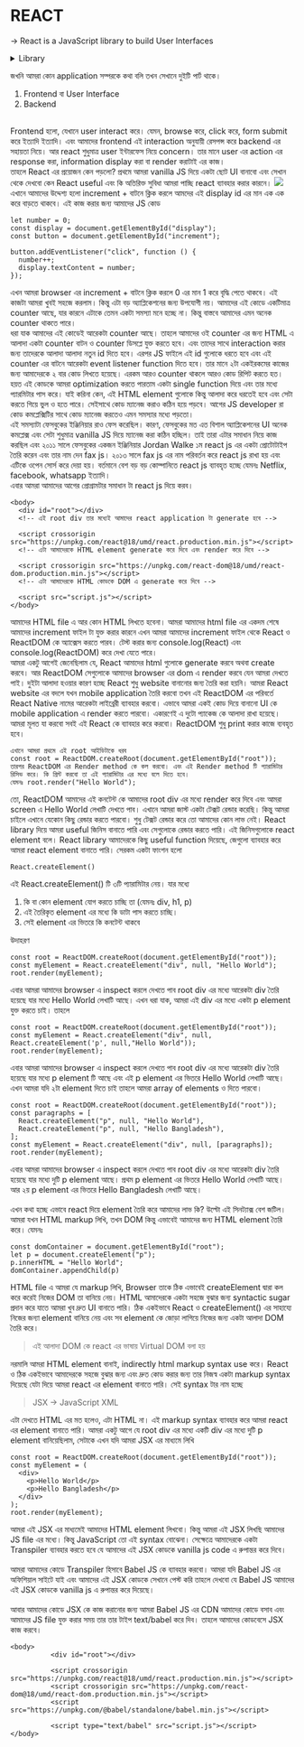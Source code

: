 # REACT
&#8594; React is a JavaScript library to build User Interfaces <br/>

<details>
<summary>Library</summary>
  Library মানে হচ্ছে কিছু কালেকশন অব কোডস, যেটা re-use করে আমরা আমাদের অ্যাপ্লিকেশন বানাতে পারি। <br/>
  React ও একইভাবে কিছু vanilla javascript code এর কালেকশন যেটা ব্যাবহার করে আমরা easily website, mobile application এমনকি desktop এর user interface ও বানাতে পারি।
</details>

জখনি আমরা কোন application সম্পরকে কথা বলি তখন সেখানে দুইটি পার্ট থাকে।
1. Frontend বা User Interface
2. Backend
<br/>
Frontend হলো, যেখানে user interact করে। যেমন, browse করে, click করে, form submit করে ইত্যাদি ইত্যাদি। এবং আমাদের frontend এই interaction অনুযায়ী রেসপন্স করে backend এর সহায়তা নিয়ে। আর react শুধুমাত্র user ইন্টারফেস নিয়ে concern। তার মানে user এর action এর response করা, information display করা বা render করাটাই এর কাজ।
<br/>
তাহলে React এর প্রয়োজন কেন পড়লো? প্রথমে আমরা vanilla JS দিয়ে একটা ছোট UI বানাবো এবং সেখান থেকে দেখবো কেন React useful এবং কি অতিরিক্ত সুবিধা আমরা পাচ্ছি react ব্যাবহার করার কারনে।
<img src="https://i.ibb.co/WzR2Qnn/simple-UI.png" />
এখানে আমাদের উদ্দেশ্য হলো increment + বাটনে ক্লিক করলে আমদের এই display id এর মান এক এক করে বাড়তে থাকবে। এই কাজ করার জন্য আমাদের JS কোড

```
let number = 0;
const display = document.getElementById("display");
const button = document.getElementById("increment");

button.addEventListener("click", function () {
  number++;
  display.textContent = number;
});
```

এখন আমরা browser এর increment + বাটনে ক্লিক করলে 0 এর মান 1 করে বৃদ্ধি পেতে থাকবে। এই কাজটা আমরা খুবই সহজে করলাম। কিন্তু এটা বড় অ্যাপ্লিকেশনের জন্য উপযোগী নয়। আমাদের এই কোডে একটিমাত্র counter আছে, যার কারনে এটাকে তেমন একটা সমস্যা মনে হচ্ছে না। কিন্তু বাস্তবে আমাদের এমন অনেক counter থাকতে পারে।
<br/>
ধরা যাক আমাদের এই কোডেই আরেকটা counter আছে। তাহলে আমাদের ওই counter এর জন্য HTML এ আলাদা একটা counter বাটন ও counter ডিসপ্লে যুক্ত করতে হবে। এবং তাদের সাথে interaction করার জন্য তাদেরকে আলাদা আলাদা নতুন id দিতে হবে। এরপর JS ফাইলে এই id গুলোকে ধরতে হবে এবং এই counter এর বাটনে আরেকটা event listener function দিতে হবে। তার মানে ২টা একইরকমের কাজের জন্য আমাদেরকে ২ বার কোড লিখতে হয়েছে। এরকম আরও counter থাকলে আরও কোড রিপিট করতে হত। হয়ত এই কোডকে আমরা optimization করতে পারতাম একটা single function দিয়ে এবং তার মধ্যে প্যারমিটার পাস করে। যাই করিনা কেন, এই HTML element গুলোকে কিন্তু আলাদা করে ধরতেই হবে এবং সেটা করতে গিয়ে ভুল ও হতে পারে। সেইসাথে কোড ম্যানেজ করাও কঠিন হয়ে পড়বে। আগের JS developer রা কোড কমপ্লেক্সিটির সাথে কোড ম্যানেজ করতেও এমন সমস্যার মধ্যে পড়তো।
<br/>
এই সমস্যাটা ফেসবুকের ইঞ্জিনিয়ার রাও ফেস করেছিল। কারণ, ফেসবুকের মত এত বিশাল অ্যাপ্লিকেশনের UI অনেক কমপ্লেক্স এবং সেটা শুধুমাত্র vanilla JS দিয়ে ম্যানেজ করা কঠিন হচ্ছিল। তাই তারা এটার সমাধান নিয়ে কাজ করছিল এবং ২০১১ সালে ফেসবুকের একজন ইঞ্জিনিয়ার Jordan Walke ১ম react js এর একটা প্রোটোটাইপ তৈরি করেন এবং তার নাম দেন fax js। ২০১৩ সালে fax js এর নাম পরিবর্তন করে react js রাখা হয় এবং এটিকে ওপেন সোর্স করে দেয়া হয়। বর্তমানে বেশ বড় বড় কোম্পানিতে react js ব্যাবহৃত হচ্ছে যেমনঃ Netflix, facebook, whatsapp ইত্যাদি।
<br/>
এবার আমরা আমাদের আগের প্রোগ্রামটার সমাধান টা react js দিয়ে করব।

```
<body>
  <div id="root"></div>
  <!-- এই root div তার মধ্যেই আমাদের react application টা generate হবে -->

  <script crossorigin src="https://unpkg.com/react@18/umd/react.production.min.js"></script>
  <!-- এটা আমাদেরকে HTML element generate করে দিবে এবং render করে দিবে -->

  <script crossorigin src="https://unpkg.com/react-dom@18/umd/react-dom.production.min.js"></script>
  <!-- এটা আমাদেরকে HTML কোডকে DOM এ generate করে দিবে -->

  <script src="script.js"></script>
</body>
```

আমাদের HTML file এ আর কোন HTML লিখতে হবেনা। আমরা আমাদের html file এর একদম শেষে আমাদের increment ফাইল টা যুক্ত করার কারনে এখন আমরা আমাদের increment ফাইল থেকে React ও ReactDOM কে অ্যাক্সেস করতে পারব। টেস্ট করার জন্য console.log(React) এবং console.log(ReactDOM) করে দেখা যেতে পারে।
<br/>
আমরা একটু আগেই জেনেছিলাম যে, React আমাদের html গুলোকে generate করবে অথবা create করবে। আর ReactDOM সেগুলোকে আমাদের browser এর dom এ render করবে যেন আমরা দেখতে পাই। দুইটা আলাদা হওয়ার কারণ হচ্ছে React শুধু website বানানোর জন্য তৈরি করা হয়নি। আমরা React website এর বদলে যখন mobile application তৈরি করবো তখন এই ReactDOM এর পরিবর্তে React Native নামের আরেকটা লাইব্রেরী ব্যাবহার করবো। এভাবে আমরা একই কোড দিয়ে বানানো UI কে mobile application এ render করতে পারবো। একারণেই এ দুটো প্যাকেজ কে আলাদা রাখা হয়েছে। আমরা মূলত যা করবো সবই এই React কে ব্যাবহার করে করবো। ReactDOM শুধু print করার কাজে ব্যবহৃত হবে।

```
এখানে আমরা প্রথমে এই root আইডিটাকে ধরব
const root = ReactDOM.createRoot(document.getElementById("root"));
তারপর ReactDOM এর Render method কে কল করবো। এবং এই Render method টি প্যারামিটার রিসিভ করে। কি প্রিন্ট করবো তা এই প্যারামিটার এর মধ্যে বলে দিতে হবে।
যেমনঃ root.render("Hello World");
```
তো, ReactDOM আমাদের এই কনটেন্ট কে আমাদের root div এর মধ্যে render করে দিবে এবং আমরা screen এ Hello World লেখাটি দেখতে পাব। এখানে আমরা জাস্ট একটা টেক্সট রেন্ডার করেছি। কিন্তু আমরা চাইলে এখানে যেকোন কিছু রেন্ডার করতে পারবো। শুধু টেক্সট রেন্ডার করে তো আমাদের কোন লাভ নেই। React library দিয়ে আমরা useful জিনিস বানাতে পারি এবং সেগুলোকে রেন্ডার করতে পারি। এই জিনিসগুলোকে react element বলে। React library আমাদেরকে কিছু useful function দিয়েছে, জেগুলো ব্যাবহার করে আমরা react element বানাতে পারি। সেরকম একটা ফাংশন হলো
```
React.createElement()
```
এই React.createElement() টি ৩টি প্যারামিটার নেয়। যার মধ্যে 
1. কি বা কোন element যোগ করতে চাচ্ছি তা (যেমনঃ div, h1, p)
2. এই তৈরিকৃত element এর মধ্যে কি ডাটা পাস করতে চাচ্ছি।
3. সেই element এর ভিতরে কি কনটেন্ট থাকবে

উদাহরণ
```
const root = ReactDOM.createRoot(document.getElementById("root"));
const myElement = React.createElement("div", null, "Hello World");
root.render(myElement);
```
এবার আমরা আমাদের browser এ inspect করলে দেখতে পাব root div এর মধ্যে আরেকটা div তৈরি হয়েছে যার মধ্যে Hello World লেখাটি আছে। এখন ধরা যাক, আমরা এই div এর মধ্যে একটা p element যুক্ত করতে চাই। তাহলে

```
const root = ReactDOM.createRoot(document.getElementById("root"));
const myElement = React.createElement("div", null, React.createElement('p', null,"Hello World"));
root.render(myElement);
```

এবার আমরা আমাদের browser এ inspect করলে দেখতে পাব root div এর মধ্যে আরেকটা div তৈরি হয়েছে যার মধ্যে p element টি আছে এবং এই p element এর ভিতরে Hello World লেখাটি আছে। এখন আমরা যদি ২টা element দিতে চাই তাহলে আমরা array of elements ও দিতে পারবো। 

```
const root = ReactDOM.createRoot(document.getElementById("root"));
const paragraphs = [
  React.createElement("p", null, "Hello World"),
  React.createElement("p", null, "Hello Bangladesh"),
];
const myElement = React.createElement("div", null, [paragraphs]);
root.render(myElement);
```
এবার আমরা আমাদের browser এ inspect করলে দেখতে পাব root div এর মধ্যে আরেকটা div তৈরি হয়েছে যার মধ্যে দুটি p element আছে। প্রথম  p element এর ভিতরে Hello World লেখাটি আছে। আর ২য় p element এর ভিতরে Hello Bangladesh লেখাটি আছে। 
<br/><br/>
এখন কথা হচ্ছে এভাবে react দিয়ে element তৈরি করে আমাদের লাভ কি? উল্টো এই সিনট্যাক্স বেশ জটিল। আমরা যখন HTML markup লিখি, তখন DOM কিন্তু এভাবেই আমাদের জন্য HTML element তৈরি করে। যেমনঃ

```
const domContainer = document.getElementById("root");
let p = document.createElement("p");
p.innerHTML = "Hello World";
domContainer.appendChild(p)
```

HTML file এ আমরা যে markup লিখি, Browser তাকে ঠিক এভাবেই createElement দ্বারা কল করে করেই নিজের DOM তা বানিয়ে নেয়। HTML আমাদেরকে একটা সহজে বুঝার জন্য syntactic sugar প্রদান করে যাতে আমরা খুব দ্রুত UI বানাতে পারি। ঠিক একইভাবে React ও  createElement() এর সাহায্যে নিজের জন্যা element বানিয়ে নেয় এবং সব element কে জোড়া লাগিয়ে নিজের জন্য একটা আলাদা DOM তৈরি করে।
> এই আলাদা DOM কে react এর ভাষায় Virtual DOM বলা হয়

নরমালি আমরা HTML element বানাই, indirectly html markup syntax use করে। React ও ঠিক একইভাবে আমাদেরকে সহজে বুঝার জন্য এবং দ্রুত কোড করার জন্য তার নিজস্ব একটা  markup syntax দিয়েছে যেটা দিয়ে আমরা react এর element বানাতে পারি। সেই syntax টার নাম হচ্ছে
> JSX &#8594; JavaScript XML

এটা দেখতে HTML এর মত হলেও, এটা HTML না। এই markup syntax ব্যাবহার করে আমরা react এর element বানাতে পারি। আমরা একটু আগে যে root div এর মধ্যে একটি div এর মধ্যে দুটি p element বানিয়েছিলাম, সেটাকে এখন যদি আমরা JSX এর মাধ্যমে লিখি

```
const root = ReactDOM.createRoot(document.getElementById("root"));
const myElement = (
  <div>
    <p>Hello World</p>
    <p>Hello Bangladesh</p>
  </div>
);
root.render(myElement);
```
আমরা এই JSX এর মাধ্যমেই আমাদের HTML element লিখবো। কিন্তু আমরা এই JSX লিখছি আমাদের JS file এর মধ্যে। কিন্তু JavaScript তো এই syntax বোঝেনা। সেক্ষেত্রে আমাদেরকে একটা Transpiler ব্যাবহার করতে হবে যে আমাদের এই JSX কোডকে vanilla js code এ রুপান্তর করে দিবে।
<br/><br/>
আমরা আমাদের কোডে Transpiler হিসাবে Babel JS কে ব্যাবহার করবো। আমরা যদি Babel JS এর অফিশিয়াল সাইটে যাই এবং আমাদের এই JSX কোডকে সেখানে পেস্ট করি তাহলে দেখবো যে Babel JS আমাদের এই JSX কোডকে vanilla js এ রুপান্তর করে দিয়েছে।
<br/><br/>
আবার আমাদের কোডে JSX কে কাজ করানোর জন্য আমরা Babel JS এর CDN আমাদের কোডে বসাব এবং আমাদের JS file যুক্ত করার সময় তার তার টাইপ text/babel করে দিব। তাহলে আমাদের কোডবেসে JSX কাজ করবে।

```
<body>
          <div id="root"></div>

          <script crossorigin src="https://unpkg.com/react@18/umd/react.production.min.js"></script>
          <script crossorigin src="https://unpkg.com/react-dom@18/umd/react-dom.production.min.js"></script>
          <script src="https://unpkg.com/@babel/standalone/babel.min.js"></script>

          <script type="text/babel" src="script.js"></script>
</body>
```

